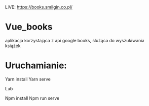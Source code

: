 LIVE: https://books.smilgin.co.pl/
# Vue_books
aplikacja korzystająca z api google books, służąca do wyszukiwania książek

# Uruchamianie:

Yarn install 
Yarn serve 

Lub

Npm install 
Npm run serve 
